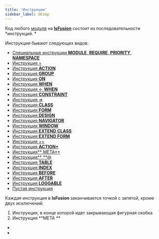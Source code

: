 ```yaml
---
title: 'Инструкции'
sidebar_label: Обзор
---
```


Код любого [модуля](Modules.md) на **[lsFusion](Language.md)** состоит из последовательности *инструкций. *

Инструкции бывают следующих видов:

-   [Специальные инструкции **MODULE**, **REQUIRE**, **PRIORITY**, **NAMESPACE**](Module_header.md)
-   [Инструкция =](Instruction_=.md)
-   [Инструкция **ACTION**](ACTION_instruction.md)
-   [Инструкция **GROUP**](GROUP_instruction.md)
-   [Инструкция **ON**](ON_instruction.md)
-   [Инструкция **WHEN**](WHEN_instruction.md)
-   [Инструкция <- **WHEN**](Instruction_-_WHEN.md)
-   [Инструкция **CONSTRAINT**](CONSTRAINT_instruction.md)
-   [Инструкция =>](Instruction=_.md)
-   [Инструкция **CLASS**](CLASS_instruction.md)
-   [Инструкция **FORM**](FORM_instruction.md)
-   [Инструкция **DESIGN**](DESIGN_instruction.md)
-   [Инструкция **NAVIGATOR**](NAVIGATOR_instruction.md)
-   [Инструкция **WINDOW**](WINDOW_instruction.md)
-   [Инструкция **EXTEND CLASS**](EXTEND_CLASS_instruction.md)
-   [Инструкция **EXTEND FORM**](EXTEND_FORM_instruction.md)
-   [Инструкция +=](Instruction_+=.md) 
-   [Инструкция **ACTION+**](ACTION+_instruction.md)
-   [Инструкция** META**](META_instruction.md)
-   [Инструкция** **@](Instruction_.md)
-   [Инструкция **TABLE**](TABLE_instruction.md)
-   [Инструкция **INDEX**](INDEX_instruction.md)
-   [Инструкция **BEFORE**](BEFORE_instruction.md)
-   [Инструкция **AFTER**](AFTER_instruction.md)
-   [Инструкция **LOGGABLE**](https://ru-documentation.lsfusion.org/pages/viewpage.action?pageId=27689169)
-   [Пустая инструкция](Empty_instruction.md)

Каждая инструкция в **lsFusion** заканчивается точкой с запятой, кроме двух исключений:

1.  Инструкция, в конце которой идет закрывающая фигурная скобка
2.  Инструкция **META **

*  
*
